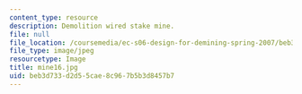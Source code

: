 ```yaml
---
content_type: resource
description: Demolition wired stake mine.
file: null
file_location: /coursemedia/ec-s06-design-for-demining-spring-2007/beb3d733d2d55cae8c967b5b3d8457b7_mine16.jpg
file_type: image/jpeg
resourcetype: Image
title: mine16.jpg
uid: beb3d733-d2d5-5cae-8c96-7b5b3d8457b7
---
```


